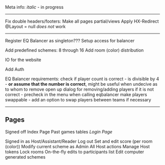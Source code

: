 Meta info:
*italic* - in progress

---

Fix double headers/footers:
	Make all pages partial/views
	Apply HX-Redirect
	@Layout = null *does not* work

---

Register EQ Balancer as singleton???
Setup access for balancer

Add predefined schemes: 8 through 16
Add room (color) distribution

IO for the website

Add Auth

EQ Balancer requirements:
	check if player count is correct - is divisible by 4 - **or assume that the number is correct**,
	might be useful when undecive as to whom to remove
	open up dialog for removing/adding players if it is not correct - precheck in the menu when calling eqbalancer
	make players swappable - add an option to swap players between teams if necessary

---

## Pages

Signed off
	Index Page
		Past games tables
		*Login Page*

Signed in
	as Host/Assistant/Reader 
		Log out
		Set and edit score (per room (color))
		Modify current scheme
	as Admin
		All Host actions
		Manage Host tokens
		Lock rooms
		On-the-fly edits to participants list
		Edit computer generated schemes



